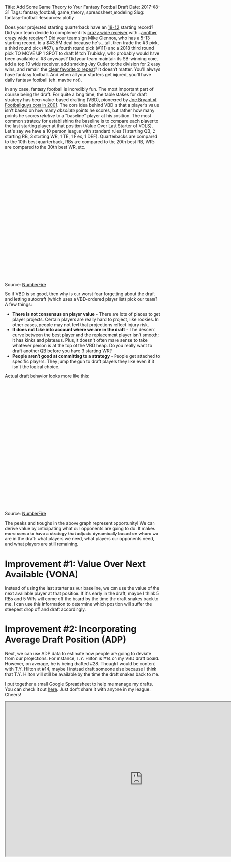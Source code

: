 Title: Add Some Game Theory to Your Fantasy Football Draft
Date: 2017-08-31
Tags: fantasy_football, game_theory, spreadsheet_modeling
Slug: fantasy-football
Resources: plotly

Does your projected starting quarterback have an [18-42](https://www.pro-football-reference.com/players/M/McCoJo01.htm) starting record?  Did your team decide to complement its [crazy wide receiver](https://www.sbnation.com/2017/7/27/16053650/odell-beckham-jr-highest-paid-player-nfl) with...[another crazy wide receiver](http://bleacherreport.com/articles/2685133-brandon-marshall-comments-on-jets-season-and-locker-room-tension)?  Did your team sign Mike Glennon, who has a [5-13](https://www.pro-football-reference.com/players/G/GlenMi00.htm) starting record, to a $43.5M deal because he's...tall, then trade the #3 pick, a third round pick (#67), a fourth round pick (#111) and a 2018 third round pick TO MOVE UP 1 SPOT to draft Mitch Trubisky, who probably would have been available at #3 anyways?  Did your team maintain its SB-winning core, add a top 10 wide receiver, add smoking Jay Cutler to the division for 2 easy wins, and remain the [clear favorite to repeat](http://www.espn.com/chalk/story/_/id/18614149/nfl-latest-odds-all-32-teams-win-super-bowl-lii)?  It doesn't matter.  You'll always have fantasy football.  And when all your starters get injured, you'll have daily fantasy football (eh, [maybe not](https://www.bloomberg.com/news/articles/2015-09-10/you-aren-t-good-enough-to-win-money-playing-daily-fantasy-football)).

In any case, fantasy football is incredibly fun.  The most important part of course being the draft.  For quite a long time, the table stakes for draft strategy has been value-based drafting (VBD), pioneered by [Joe Bryant of Footballguys.com in 2001](http://www.footballguys.com/bryantvbd.htm). The core idea behind VBD is that a player’s value isn’t based on how many _absolute_ points he scores, but rather how many points he scores _relative_ to a "baseline" player at his position.  The most common strategy for establishing the baseline is to compare each player to the last starting player at that position (Value Over Last Starter of VOLS).  Let's say we have a 10 person league with standard rules (1 starting QB, 2 starting RB, 3 starting WR, 1 TE, 1 Flex, 1 DEF).   Quarterbacks are compared to the 10th best quarterback, RBs are compared to the 20th best RB, WRs are compared to the 30th best WR, etc.  

<div id="vbd_plot" style="width: 885; height: 400;"></div>

<script>
  Plotly.d3.csv("/data/fantasy_football/plot1.csv", function(data){

    // organize by column (d3.csv reads in as array of rows)
    data2 = {};
    columns = Object.keys(data[0]);
    columns.forEach(function(x){ data2[x] = []; });
    data.forEach(function(row){
      for (var x in row){
        data2[x].push(row[x]);
      }
    });

    // make the plot
    var colors = Plotly.d3.scale.category20();
    var color_map = {QB: colors(0), RB: colors(1), WR: colors(2), TE: colors(3), D: colors(4), K: colors(5)};
    var colors2 = data2['color'].map(function(x){
      return color_map[x];
    });
    var trace = {x: data2['x'], y: data2['y'], text: data2['text'], marker: {color: colors2}, type: 'bar'};
    var data = [trace];

    var layout = {
      title: 'VBD vs. VBD Draft Position',
      xaxis: {title: 'VBD Draft Position'}, yaxis: {title: 'VBD', hoverformat: '.2f'}, height: 400, width: 885
    };

    Plotly.newPlot('vbd_plot', data, layout);
  });
</script>
Source: [NumberFire](http://www.numberfire.com/nfl/fantasy/fantasy-football-cheat-sheet/overall#)

So if VBD is so good, then why is our worst fear forgetting about the draft and letting autodraft (which uses a VBD-ordered player list) pick our team?  A few things:

* __There is not consensus on player value__ - There are lots of places to get player projects.  Certain players are really hard to project, like rookies.  In other cases, people may not feel that projections reflect injury risk.
* __It does not take into account where we are in the draft__ - The descent curve between the best player and the replacement player isn't smooth; it has kinks and plateaus.  Plus, it doesn't often make sense to take whatever person is at the top of the VBD heap.  Do you really want to draft another QB before you have 3 starting WR?
* __People aren't good at committing to a strategy__ - People get attached to specific players.  They jump the gun to draft players they like even if it isn't the logical choice.

Actual draft behavior looks more like this:

<div id="adp_plot" style="width: 885; height: 400;"></div>

<script>
  Plotly.d3.csv("/data/fantasy_football/plot2.csv", function(data){

    // organize by column (d3.csv reads in as array of rows)
    data2 = {};
    columns = Object.keys(data[0]);
    columns.forEach(function(x){ data2[x] = []; });
    data.forEach(function(row){
      for (var x in row){
        data2[x].push(row[x]);
      }
    });

    // make the plot
    var colors = Plotly.d3.scale.category20();
    var color_map = {QB: colors(0), RB: colors(1), WR: colors(2), TE: colors(3), D: colors(4), K: colors(5)};
    var colors2 = data2['color'].map(function(x){
      return color_map[x];
    });
    var trace = {x: data2['x'], y: data2['y'], text: data2['text'], marker: {color: colors2}, type: 'bar'};
    var data = [trace];

    var layout = {
      title: 'VBD vs. Average Draft Position',
      xaxis: {title: 'Average Draft Position (ADP)'}, yaxis: {title: 'VBD', hoverformat: '.2f'}, height: 400, width: 885
    };

    Plotly.newPlot('adp_plot', data, layout);
  });
</script>

Source: [NumberFire](http://www.numberfire.com/nfl/fantasy/fantasy-football-cheat-sheet/overall#)

The peaks and troughs in the above graph represent opportunity!  We can derive value by anticipating what our opponents are going to do.  It makes more sense to have a strategy that adjusts dynamically based on where we are in the draft: what players we need, what players our opponents need, and what players are still remaining.  

# Improvement #1: Value Over Next Available (VONA)

Instead of using the last starter as our baseline, we can use the value of the next available player at that position.  If it's early in the draft, maybe I think 5 RBs and 5 WRs will come off the board by the time the draft snakes back to me.  I can use this information to determine which position will suffer the steepest drop off and draft accordingly.

# Improvement #2: Incorporating Average Draft Position (ADP)

Next, we can use ADP data to estimate how people are going to deviate from our projections.  For instance, T.Y. Hilton is #14 on my VBD draft board.  However, on average, he is being drafted #28.  Though I would be content with T.Y. Hilton at #14, maybe I instead draft someone else because I think that T.Y. Hilton will still be available by the time the draft snakes back to me.


I put together a small Google Spreadsheet to help me manage my drafts. You can check it out [here](https://docs.google.com/spreadsheets/d/1HYnnCKMtnFk3GpSvG1agGO_XuSXgpJGBcDVEKKBQx0w/edit?usp=sharing).  Just don't share it with anyone in my league.  Cheers!

<iframe width="885" height="500" src="https://docs.google.com/spreadsheets/d/e/2PACX-1vQ_uGw-RogvgcRGYfwu8TouoWkRqf0nH6rOyKM3aEYlYF5eXNlwFLycDIQ-9OcR7-8gwkXJVIRcWMcf/pubhtml?widget=true&amp;headers=false"></iframe>
